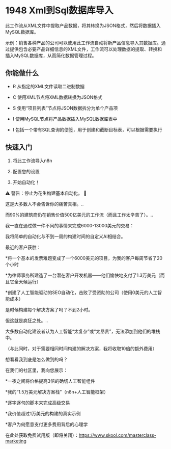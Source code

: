 # 1948 Xml到Sql数据库导入

此工作流从XML文件中提取产品数据，将其转换为JSON格式，然后将数据插入MySQL数据库。

示例：销售各种产品的公司可以使用此工作流自动将新产品信息导入其数据库。通过提供包含必要产品详细信息的XML文件，工作流可以处理数据的提取、转换和插入MySQL数据库，从而简化数据管理过程。

## 你能做什么

- R 从指定的XML文件读取二进制数据

- C 使用XML节点将XML数据转换为JSON格式

- S 使用“项目列表”节点将JSON数据拆分为单个产品项

- I 使用MySQL节点将产品数据插入MySQL数据库表中

- I 包括一个带有SQL查询的便签，用于创建和截断目标表，可以根据需要执行

## 快速入门

1.  将此工作流导入n8n

2.  配置您的设置

3.  开始自动化！

⚠️ 警告：停止为花生构建基本自动化。 🚫

这是大多数人不会告诉你的痛苦真相。..

而90%的建筑商仍在销售价值500亿美元的工作流（而且工作太辛苦了）。..

我一直在通过做一件不同的事情来完成6000-13000美元的交易：

我将简单的自动化与不到一周的构建时间的自定义AI相结合。

最近的客户获胜：

*将一个基本的发票难题变成了一个6000美元的项目，为我的客户每周节省了20个小时

*为律师事务所建造了一台潜在客户开发机器——他们愉快地支付了1.3万美元（而且它全天候运行）

*创建了人工智能驱动的SEO自动化，击败了受资助的公司（使用0美元的人工智能成本）

是时候构建每个解决方案了吗？不到2小时。

但这就是疯狂之处。..

大多数自动化建设者认为人工智能“太复杂”或“太昂贵”，无法添加到他们的堆栈中。

（与此同时，对于需要相同时间构建的解决方案，我将收取10倍的额外费用）

想看看我到底是怎么做到的吗？

在我们的社区里，我向您展示：

*一夜之间将价格提高3倍的确切人工智能组件

*我的“1.5万美元解决方案栈”（n8n+人工智能框架）

*逐字逐句的脚本来完成高级交易

*我价值超过1万美元的构建的真实示例

*客户为何愿意支付更多费用背后的心理学

在此处获取免费试用版（即将关闭）：https://www.skool.com/masterclass-marketing

